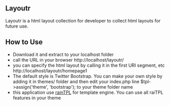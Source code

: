 ## Layoutr

Layoutr is a html layout collection for developer to collect html layouts for future use.

## How to Use

- Download it and extract to your localhost folder
- call the URL in your browser http://localhost/layoutr/
- you can specify the html layout by calling it in the first URI segment, 
  etc http://localhost/layoutr/homepage1
- The default style is Twitter Bootstrap. You can make your own style
  by adding it in themes/ folder and then edit your index.php line 
  $tpl->assign('theme', 'bootstrap'); to your theme folder name
- this application use [rainTPL](http://www.raintpl.com/) for template engine. 
  You can use all raiTPL features in your theme

